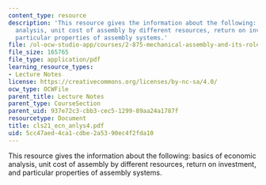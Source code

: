 ```yaml
---
content_type: resource
description: 'This resource gives the information about the following: basics of economic
  analysis, unit cost of assembly by different resources, return on investment, and
  particular properties of assembly systems.'
file: /ol-ocw-studio-app/courses/2-875-mechanical-assembly-and-its-role-in-product-development-fall-2004/5cc47aed4ca1cdbe2a5390ec4f2fda10_cls21_ecn_anlys4.pdf
file_size: 165765
file_type: application/pdf
learning_resource_types:
- Lecture Notes
license: https://creativecommons.org/licenses/by-nc-sa/4.0/
ocw_type: OCWFile
parent_title: Lecture Notes
parent_type: CourseSection
parent_uid: 937e72c3-cbb3-cec5-1299-89aa24a1787f
resourcetype: Document
title: cls21_ecn_anlys4.pdf
uid: 5cc47aed-4ca1-cdbe-2a53-90ec4f2fda10
---
```

This resource gives the information about the following: basics of economic analysis, unit cost of assembly by different resources, return on investment, and particular properties of assembly systems.
